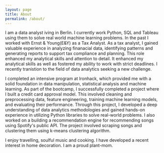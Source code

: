 ```yaml
---
layout: page
title: About
permalink: /about/
---
```


I am a data analyst iving in Berlin. I currently work Python, SQL and Tableau using them to solve real world machine learning problems. In the past I worked with Ernst & Young(E&Y) as a Tax Analyst. As a tax analyst, I gained valuable experience in analyzing finanacial data, identifying patterns and generating reports to support tax compliance and planning. This role enhanced my analytical skills and attention to detail. It enhanced my analytical skills as well as fostered my ability to work with strict deadlines. I recently tranistion to the field of data analytics seeking a new challenge. 

I completed an intensive program  at Ironhack, which provided me with a solid foundation in data manipulation, statistical analysis and machine learning. As part of the bootcamp, I successfully completed a project where I built a credit card approval model. This involved cleaning and preprocessing data, feature engineering, training machine learning models, and evaluating their performance. Through this project, I developed a deep understanding of data analytics methodologies and gained hands-on experience in utilizing Python libraries to solve real-world problems.
I also worked on a building a recommendation engine for recommending songs using Spotify's public API. The project involved scraping songs and clustering them using k-means clustering algorithm.

I enjoy travelling, soulful music and cooking. I have developed a recent interest in home decoration. I am a proud plant-mom.
